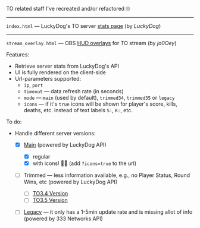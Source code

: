 TO related staff I've recreated and/or refactored 🙄

-----
`index.html` — LuckyDog's TO server [stats page](https://serverstatus.tacops.de/index.php) (by _LuckyDog_)

-----
`stream_overlay.html` — OBS [HUD overlays](https://tactical-ops.eu/tactical-ops-tv-overlay.php) for TO stream (by _jo0Oey_)

Features:
- Retrieve server stats from LuckyDog's API
- UI is fully rendered on the client-side
- Url-parameters supported:
  - `ip`, `port`
  - `timeout` — data refresh rate (in seconds)
  - `mode` — `main` (used by default), `trimmed34`, `trimmed35` or `legacy`
  - `icons` — if it's `true` icons will be shown for player's score, kills, deaths, etc. instead of text labels `S:`, `K:`, etc.

To do:
- Handle different server versions:
  - [x] [Main](https://tactical-ops.eu/totv/overlays/ld_hud.php) (powered by LuckyDog API)
    - [x] regular
    - [x] with icons! 🤌🏻 (add `?icons=true` to the url)
  - [ ] Trimmed — less information available, e.g., no Player Status, Round Wins, etc (powered by LuckyDog API)
    - [ ] [TO3.4 Version](https://tactical-ops.eu/totv/overlays/ld_hud_to340.php)
    - [ ] [TO3.5 Version](https://tactical-ops.eu/totv/overlays/ld_hud_to3t0.php)
  - [ ] [Legacy](https://tactical-ops.eu/totv/overlays/333n_hud.php) — it only has a 1-5min update rate and is missing allot of info (powered by 333 Networks API)
   